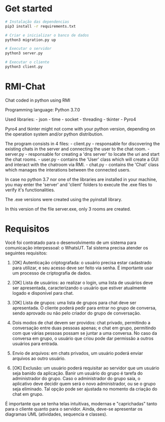 # Get started

```bash
# Instalação das dependencias
pip3 install -r requirements.txt

# Criar e inicializar o banco de dados
python3 migration.py up

# Executar o servidor
python3 server.py

# Executar o cliente
python3 client.py
```


# RMI-Chat

Chat coded in python using RMI

Programming language: Python 3.7.0

Used libraries:
	- json
	- time
	- socket
	- threading
	- tkinter
	- Pyro4

Pyro4 and tkinter might not come with your python version, depending on the operation system and/or python distribution.

The program consists in 4 files:
	- client.py - responsable for discovering the existing chats in the server and connecting the user to the chat room.
	- server.py - responsable for creating a 'dns server' to locate the uri and start the chat rooms.
	- user.py - contains the 'User' class which will create a GUI and interact with the chatroom via RMI.
	- chat.py - contains the 'Chat' class which manages the interations between the connected users.


In case no python 3.7 nor one of the libraries are installed in your machine, you may enter the 'server' and 'client' folders to execute the .exe files to verify it's functionalities.

The .exe versions were created using the pyinstall library.

In this version of the file server.exe, only 3 rooms are created.

# Requisitos

Você foi contratado para o desenvolvimento de um sistema para comunicação interpessoal: o WhatsUT. Tal sistema precisa atender os seguintes requisitos:

1) [OK] Autenticação criptografada: o usuário precisa estar cadastrado para utilizar, e seu acesso deve ser feito via senha. É importante usar um processo de criptografia de dados.

2) [OK] Lista de usuários: ao realizar o login, uma lista de usuários deve ser apresentada, caracterizando o usuário que estiver atualmente logado e disponível para chat.

3) [OK] Lista de grupos: uma lista de grupos para chat deve ser apresentada. O cliente poderá pedir para entrar no grupo de conversa, sendo aprovado ou não pelo criador do grupo de conversação.

3) Dois modos de chat devem ser providos: chat privado, permitindo a conversação entre duas pessoas apenas; e chat em grupo, permitindo com que várias pessoas possam se juntar a uma conversa. No caso da conversa em grupo, o usuário que criou pode dar permissão a outros usuários para entrada.

5) Envio de arquivos: em chats privados, um usuário poderá enviar arquivos ao outro usuário.

6) [OK] Exclusão: um usuário poderá requisitar ao servidor que um usuário seja banido da aplicação. Banir um usuário do grupo é tarefa do administrador do grupo. Caso o administrador do grupo saia, o aplicativo deve decidir quem será o novo administrador, ou se o grupo seja eliminado. Tal opção pode ser ajustada no momento da criação do chat em grupo. 

É importante que se tenha telas intuitivas, modernas e "caprichadas" tanto para o cliente quanto para o servidor. Ainda, deve-se apresentar os diagramas UML (atividades, sequencia e classes).
